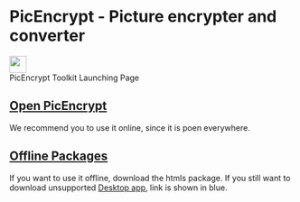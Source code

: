 # PicEncrypt - Picture encrypter and converter
<img src="picencrypt.svg" style="width:30px;"><br />
PicEncrypt Toolkit Launching Page
## [Open PicEncrypt](https://picencrypt.netlify.app/main.html)
We recommend you to use it online, since it is poen everywhere.
## [Offline Packages](https://github.com/picencrypt/workspace/releases/tag/3.2.7)

If you want to use it offline, download the htmls package. If you still want to download unsupported [Desktop app](https://github.com/picencrypt/PicEncrypt/releases), link is shown in blue.
